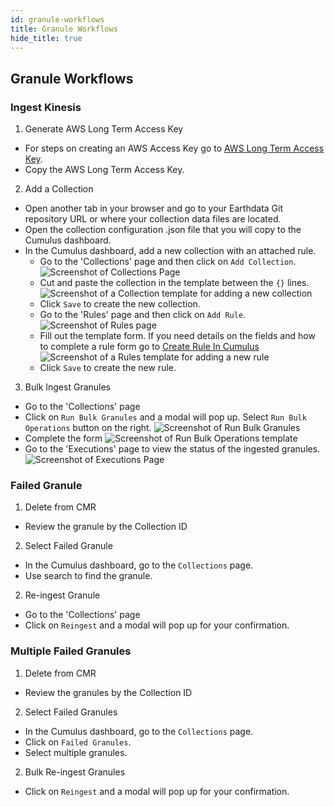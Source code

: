 ```yaml
---
id: granule-workflows
title: Granule Workflows
hide_title: true
---
```


## Granule Workflows

### Ingest Kinesis

1. Generate AWS Long Term Access Key

* For steps on creating an AWS Access Key go to [AWS Long Term Access Key](../operator-docs/aws-long-term-access-key).
* Copy the AWS Long Term Access Key.

2. Add a Collection

* Open another tab in your browser and go to your Earthdata Git repository URL or where your collection data files are located.
* Open the collection configuration .json file that you will copy to the Cumulus dashboard.
* In the Cumulus dashboard, add a new collection with an attached rule.
  - Go to the 'Collections' page and then click on `Add Collection`.
  ![Screenshot of Collections Page](assets/cd_collections_page.png)
  - Cut and paste the collection in the template between the `{}` lines.
  ![Screenshot of a Collection template for adding a new collection](assets/cd_collection.png)
  - Click `Save` to create the new collection.
  - Go to the 'Rules' page and then click on `Add Rule`.
  ![Screenshot of Rules page](assets/cd_rules_page.png)
  - Fill out the template form. If you need details on the fields and how to complete a rule form go to [Create Rule In Cumulus]()
  ![Screenshot of a Rules template for adding a new rule](assets/cd_add_rule.png)
  - Click `Save` to create the new rule.


3. Bulk Ingest Granules
* Go to the 'Collections' page
* Click on `Run Bulk Granules` and a modal will pop up. Select `Run Bulk Operations` button on the right.
![Screenshot of Run Bulk Granules](assets/cd_run_bulk_modal.png)
* Complete the form
![Screenshot of Run Bulk Operations template](assets/cd_run_bulk_granules.png)
* Go to the 'Executions' page to view the status of the ingested granules.
![Screenshot of Executions Page](assets/cd_executions_page.png)

### Failed Granule

1. Delete from CMR
* Review the granule by the Collection ID

2. Select Failed Granule
* In the Cumulus dashboard, go to the `Collections` page.
* Use search to find the granule.

2. Re-ingest Granule
* Go to the 'Collections' page
* Click on `Reingest` and a modal will pop up for your confirmation.

### Multiple Failed Granules

1. Delete from CMR
* Review the granules by the Collection ID

2. Select Failed Granules

* In the Cumulus dashboard, go to the `Collections` page.
* Click on `Failed Granules`.
* Select multiple granules.

2. Bulk Re-ingest Granules
* Click on `Reingest` and a modal will pop up for your confirmation.